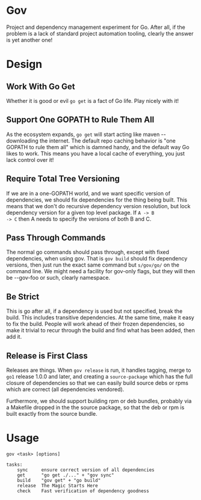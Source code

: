 # Gov #

Project and dependency management experiment for Go. After all, if the
problem is a lack of standard project automation tooling, clearly the
answer is yet another one!

# Design #

## Work With Go Get ##

Whether it is good or evil <code>go get</code> is a fact of Go life.
Play nicely with it!

## Support One GOPATH to Rule Them All ##

As the ecosystem expands, <code>go get</code> will start acting like
maven -- downloading the internet. The default repo caching behavior
is "one GOPATH to rule them all" which is damned handy, and the
default way Go likes to work. This means you have a local cache of
everything, you just lack control over it!

## Require Total Tree Versioning ##

If we are in a one-GOPATH world, and we want specific version of
dependencies, we should fix dependencies for the thing being built.
This means that we don't do recursive dependency version resolution,
but lock dependency version for a given top level package. If <code>A
-> B -> C</code> then A needs to specify the versions of both B and C.

## Pass Through Commands ##

The normal go commands should pass through, except with fixed
dependencies, when using gov. That is <code>gov build</code> should
fix dependency versions, then just run the exact same command but
<code>s/gov/go/</code> on the command line. We might need a facility
for gov-only flags, but they will then be --gov-foo or such, clearly
namespace.

## Be Strict ##

This is go after all, if a dependency is used but not specified,
break the build. This includes transitive dependencies. At the same
time, make it easy to fix the build. People will work ahead of their
frozen dependencies, so make it trivial to recur through the build and
find what has been added, then add it.

## Release is First Class ##

Releases are things. When <code>gov release</code> is run, it handles
tagging, merge to <code>go1</code> release 1.0.0 and later, and
creating a <code>source-package</code> which has the full closure of
dependencies so that we can easily build source debs or rpms which are
correct (all dependencies vendored).

Furthermore, we should support building rpm or deb bundles, probably
via a Makefile dropped in the the source package, so that the deb or
rpm is built exactly from the source bundle.

# Usage #

```
gov <task> [options]

tasks:
    sync     ensure correct version of all dependencies
    get      "go get ./..." + "gov sync"
    build    "gov get" + "go build"
    release  The Magic Starts Here
    check    Fast verification of dependency goodness
```


